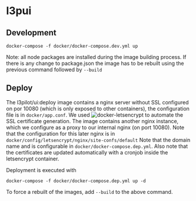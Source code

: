 # l3pui

## Development
```
docker-compose -f docker/docker-compose.dev.yml up
```
Note: all node packages are installed during the image building process. If there is any change to package.json the image has to be rebuilt using the previous command followed by `--build`

## Deploy
The l3pilot/ui:deploy image contains a nginx server without SSL configured on por 10080 (which is only exposed to other containers), the configuration file is in `docker/app.conf`.
We used ![docker-letsencrypt](https://github.com/linuxserver/docker-letsencrypt) to automate the SSL certificate generation. The image contains another nginx instance, which we configure as a proxy to our internal nginx (on port 10080). Note that the configuration for this later nginx is in `docker/config/letsencrypt/nginx/site-confs/default`
Note that the domain name and is configurable in `docker/docker-compose.dep.yml`. Also note that the certificates are updated automatically with a cronjob inside the letsencrypt container.

Deployment is executed with
```
docker-compose -f docker/docker-compose.dep.yml up -d
```
To force a rebuilt of the images, add `--build` to the above command.
